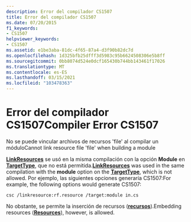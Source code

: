 ```yaml
---
description: Error del compilador CS1507
title: Error del compilador CS1507
ms.date: 07/20/2015
f1_keywords:
- CS1507
helpviewer_keywords:
- CS1507
ms.assetid: e1be3aba-81dc-4f65-87a4-d3f90b82dc7d
ms.openlocfilehash: 1d325bfb25dfff3d5983c95b6624508306e5b8ff
ms.sourcegitcommit: 0bb8074d524e0dcf165430b744bb143461f17026
ms.translationtype: MT
ms.contentlocale: es-ES
ms.lasthandoff: 03/15/2021
ms.locfileid: "103478363"
---
```

# <a name="compiler-error-cs1507"></a><span data-ttu-id="8b8ea-103">Error del compilador CS1507</span><span class="sxs-lookup"><span data-stu-id="8b8ea-103">Compiler Error CS1507</span></span>

<span data-ttu-id="8b8ea-104">No se puede vincular archivos de recursos 'file' al compilar un módulo</span><span class="sxs-lookup"><span data-stu-id="8b8ea-104">Cannot link resource file 'file' when building a module</span></span>  
  
 <span data-ttu-id="8b8ea-105">[**LinkResources**](../language-reference/compiler-options/resources.md#linkresources) se usó en la misma compilación con la opción **Module** en [**TargetType**](../language-reference/compiler-options/output.md#targettype), que no está permitida.</span><span class="sxs-lookup"><span data-stu-id="8b8ea-105">[**LinkResources**](../language-reference/compiler-options/resources.md#linkresources) was used in the same compilation with the **module** option on the [**TargetType**](../language-reference/compiler-options/output.md#targettype), which is not allowed.</span></span> <span data-ttu-id="8b8ea-106">Por ejemplo, las siguientes opciones generaría CS1507:</span><span class="sxs-lookup"><span data-stu-id="8b8ea-106">For example, the following options would generate CS1507:</span></span>  
  
```console  
csc /linkresource:rf.resource /target:module in.cs  
```  
  
 <span data-ttu-id="8b8ea-107">No obstante, se permite la inserción de recursos ([**recursos**](../language-reference/compiler-options/resources.md#resources)).</span><span class="sxs-lookup"><span data-stu-id="8b8ea-107">Embedding resources ([**Resources**](../language-reference/compiler-options/resources.md#resources)), however, is allowed.</span></span>
